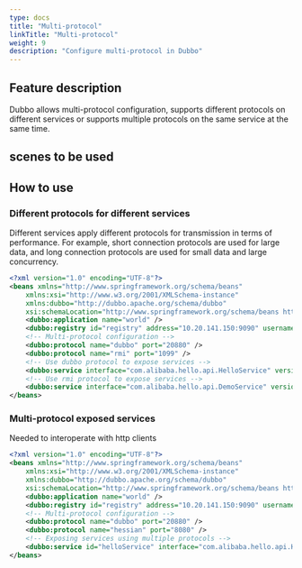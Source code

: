 ```yaml
---
type: docs
title: "Multi-protocol"
linkTitle: "Multi-protocol"
weight: 9
description: "Configure multi-protocol in Dubbo"
---
```

## Feature description
Dubbo allows multi-protocol configuration, supports different protocols on different services or supports multiple protocols on the same service at the same time.

## scenes to be used

## How to use

### Different protocols for different services
Different services apply different protocols for transmission in terms of performance. For example, short connection protocols are used for large data, and long connection protocols are used for small data and large concurrency.

```xml
<?xml version="1.0" encoding="UTF-8"?>
<beans xmlns="http://www.springframework.org/schema/beans"
    xmlns:xsi="http://www.w3.org/2001/XMLSchema-instance"
    xmlns:dubbo="http://dubbo.apache.org/schema/dubbo"
    xsi:schemaLocation="http://www.springframework.org/schema/beans http://www.springframework.org/schema/beans/spring-beans-4.3.xsd http://dubbo.apache.org/schema /dubbo http://dubbo.apache.org/schema/dubbo/dubbo.xsd">
    <dubbo:application name="world" />
    <dubbo:registry id="registry" address="10.20.141.150:9090" username="admin" password="hello1234" />
    <!-- Multi-protocol configuration -->
    <dubbo:protocol name="dubbo" port="20880" />
    <dubbo:protocol name="rmi" port="1099" />
    <!-- Use dubbo protocol to expose services -->
    <dubbo:service interface="com.alibaba.hello.api.HelloService" version="1.0.0" ref="helloService" protocol="dubbo" />
    <!-- Use rmi protocol to expose services -->
    <dubbo:service interface="com.alibaba.hello.api.DemoService" version="1.0.0" ref="demoService" protocol="rmi" />
</beans>
```

### Multi-protocol exposed services
Needed to interoperate with http clients

```xml
<?xml version="1.0" encoding="UTF-8"?>
<beans xmlns="http://www.springframework.org/schema/beans"
    xmlns:xsi="http://www.w3.org/2001/XMLSchema-instance"
    xmlns:dubbo="http://dubbo.apache.org/schema/dubbo"
    xsi:schemaLocation="http://www.springframework.org/schema/beans http://www.springframework.org/schema/beans/spring-beans-4.3.xsd http://dubbo.apache.org/schema /dubbo http://dubbo.apache.org/schema/dubbo/dubbo.xsd">
    <dubbo:application name="world" />
    <dubbo:registry id="registry" address="10.20.141.150:9090" username="admin" password="hello1234" />
    <!-- Multi-protocol configuration -->
    <dubbo:protocol name="dubbo" port="20880" />
    <dubbo:protocol name="hessian" port="8080" />
    <!-- Exposing services using multiple protocols -->
    <dubbo:service id="helloService" interface="com.alibaba.hello.api.HelloService" version="1.0.0" protocol="dubbo,hessian" />
</beans>
```